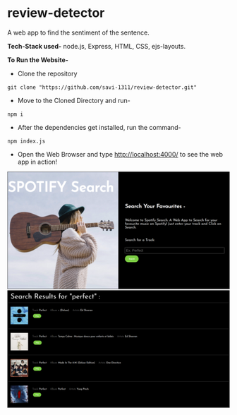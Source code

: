 # review-detector
A web app to find the sentiment of the sentence.

**Tech-Stack used-**  node.js, Express, HTML, CSS, ejs-layouts.

**To Run the Website-**

* Clone the repository
```
git clone "https://github.com/savi-1311/review-detector.git"
```
* Move to the Cloned Directory and run- 
```
npm i
```
* After the dependencies get installed, run the command-
```
npm index.js
```
* Open the Web Browser and type  [http://localhost:4000/](http://localhost:4000/) to see the web app in action!

<img src="https://github.com/savi-1311/spotify-search/blob/master/Home.png" alt="Home Page" width="700px">
<img src="https://github.com/savi-1311/spotify-search/blob/master/Search.png" alt="Search Results" width="700px">

